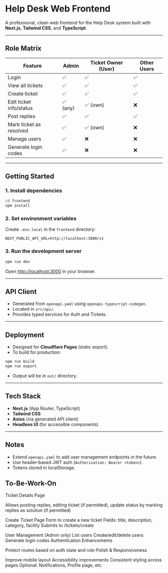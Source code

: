 # Help Desk Web Frontend

A professional, clean web frontend for the Help Desk system built with **Next.js**, **Tailwind CSS**, and **TypeScript**.

---

## Role Matrix

| Feature                     | Admin        | Ticket Owner (User) | Other Users   |
|-----------------------------|--------------|---------------------|---------------|
| Login                       | ✅           | ✅                  | ✅            |
| View all tickets            | ✅           | ✅                  | ✅            |
| Create ticket               | ✅           | ✅                  | ✅            |
| Edit ticket info/status     | ✅ (any)     | ✅ (own)            | ❌            |
| Post replies                | ✅           | ✅                  | ✅            |
| Mark ticket as resolved     | ✅           | ✅ (own)            | ❌            |
| Manage users                | ✅           | ❌                  | ❌            |
| Generate login codes        | ✅           | ❌                  | ❌            |

---

## Getting Started

### 1. Install dependencies

```bash
cd frontend
npm install
```

### 2. Set environment variables

Create `.env.local` in the `frontend` directory:

```
NEXT_PUBLIC_API_URL=http://localhost:3000/v1
```

### 3. Run the development server

```bash
npm run dev
```

Open [http://localhost:3000](http://localhost:3000) in your browser.

---

## API Client

- Generated from `openapi.yaml` using `openapi-typescript-codegen`.
- Located in `src/api/`.
- Provides typed services for Auth and Tickets.

---

## Deployment

- Designed for **Cloudflare Pages** (static export).
- To build for production:

```bash
npm run build
npm run export
```

- Output will be in `out/` directory.

---

## Tech Stack

- **Next.js** (App Router, TypeScript)
- **Tailwind CSS**
- **Axios** (via generated API client)
- **Headless UI** (for accessible components)

---

## Notes

- Extend `openapi.yaml` to add user management endpoints in the future.
- Use header-based JWT auth (`Authorization: Bearer <token>`).
- Tokens stored in localStorage.

## To-Be-Work-On
Ticket Details Page

Allows posting replies, editing ticket (if permitted), update status by marking replies as solution (if permitted)

Create Ticket Page
Form to create a new ticket
Fields: title, description, category, facility
Submits to /tickets/create

User Management (Admin only)
List users
Create/edit/delete users
Generate login codes
Authentication Enhancements

Protect routes based on auth state and role
Polish & Responsiveness

Improve mobile layout
Accessibility improvements
Consistent styling across pages
Optional: Notifications, Profile page, etc.

